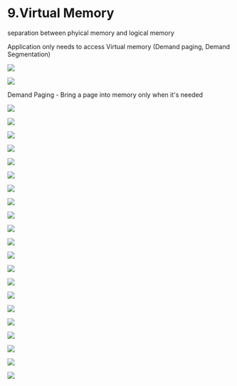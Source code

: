 # 9.Virtual Memory

separation between phyical memory and logical memory 

Application only needs to access Virtual memory \(Demand paging, Demand Segmentation\)

![](../.gitbook/assets/image%20%28140%29.png)



![](../.gitbook/assets/image%20%28120%29.png)



Demand Paging - Bring a page into memory only when it's needed

![](../.gitbook/assets/image%20%2856%29.png)

![](../.gitbook/assets/image%20%2839%29.png)

![](../.gitbook/assets/image%20%2893%29.png)

![](../.gitbook/assets/image%20%28167%29.png)

![](../.gitbook/assets/image%20%28127%29.png)

![](../.gitbook/assets/image%20%28135%29.png)

![](../.gitbook/assets/image%20%2814%29.png)



![](../.gitbook/assets/image%20%28173%29.png)



![](../.gitbook/assets/image%20%28101%29.png)

![](../.gitbook/assets/image%20%28137%29.png)

![](../.gitbook/assets/image%20%28164%29.png)

![](../.gitbook/assets/image%20%2826%29.png)

![](../.gitbook/assets/image%20%282%29.png)

![](../.gitbook/assets/image%20%2813%29.png)

![](../.gitbook/assets/image%20%2897%29.png)



![](../.gitbook/assets/image%20%28155%29.png)

![](../.gitbook/assets/image%20%2881%29.png)

![](../.gitbook/assets/image%20%28133%29.png)

![](../.gitbook/assets/image%20%2824%29.png)

![](../.gitbook/assets/image%20%28108%29.png)

![](../.gitbook/assets/image.png)

